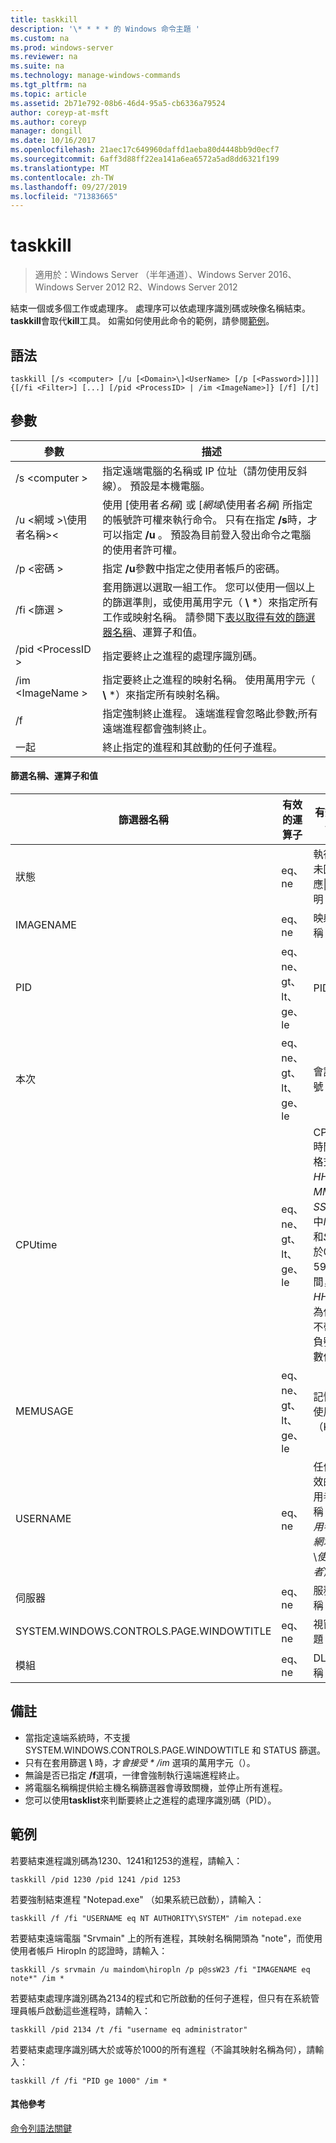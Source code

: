 ```yaml
---
title: taskkill
description: '\* * * * 的 Windows 命令主題 '
ms.custom: na
ms.prod: windows-server
ms.reviewer: na
ms.suite: na
ms.technology: manage-windows-commands
ms.tgt_pltfrm: na
ms.topic: article
ms.assetid: 2b71e792-08b6-46d4-95a5-cb6336a79524
author: coreyp-at-msft
ms.author: coreyp
manager: dongill
ms.date: 10/16/2017
ms.openlocfilehash: 21aec17c649960daffd1aeba80d4448bb9d0ecf7
ms.sourcegitcommit: 6aff3d88ff22ea141a6ea6572a5ad8dd6321f199
ms.translationtype: MT
ms.contentlocale: zh-TW
ms.lasthandoff: 09/27/2019
ms.locfileid: "71383665"
---
```

# <a name="taskkill"></a>taskkill

>適用於：Windows Server （半年通道）、Windows Server 2016、Windows Server 2012 R2、Windows Server 2012

結束一個或多個工作或處理序。 處理序可以依處理序識別碼或映像名稱結束。 **taskkill**會取代**kill**工具。
如需如何使用此命令的範例，請參閱[範例](#examples)。

## <a name="syntax"></a>語法

```
taskkill [/s <computer> [/u [<Domain>\]<UserName> [/p [<Password>]]]] {[/fi <Filter>] [...] [/pid <ProcessID> | /im <ImageName>]} [/f] [/t]
```

## <a name="parameters"></a>參數

|         參數         |                                                                                                                                        描述                                                                                                                                        |
|---------------------------|-------------------------------------------------------------------------------------------------------------------------------------------------------------------------------------------------------------------------------------------------------------------------------------------|
|      /s \<computer >       |                                                                                    指定遠端電腦的名稱或 IP 位址（請勿使用反斜線）。 預設是本機電腦。                                                                                     |
| /u \<網域 >\\使用者名稱>\< | 使用 [使用者*名稱*] 或 [*網域*\\使用者*名稱*] 所指定的帳號許可權來執行命令。 只有在指定 **/s**時，才可以指定 **/u** 。 預設為目前登入發出命令之電腦的使用者許可權。 |
|      /p \<密碼 >       |                                                                                                   指定 **/u**參數中指定之使用者帳戶的密碼。                                                                                                   |
|       /fi \<篩選 >       |          套用篩選以選取一組工作。 您可以使用一個以上的篩選準則，或使用萬用字元（ **\\** \*）來指定所有工作或映射名稱。 請參閱下[表以取得有效的篩選器名稱](#filter-names-operators-and-values)、運算子和值。           |
|     /pid \<ProcessID >     |                                                                                                                 指定要終止之進程的處理序識別碼。                                                                                                                 |
|     /im \<ImageName >      |                                                                                指定要終止之進程的映射名稱。 使用萬用字元（ **\\** \*）來指定所有映射名稱。                                                                                |
|            /f             |                                                                    指定強制終止進程。 遠端進程會忽略此參數;所有遠端進程都會強制終止。                                                                     |
|            一起             |                                                                                                          終止指定的進程和其啟動的任何子進程。                                                                                                          |

#### <a name="filter-names-operators-and-values"></a>篩選名稱、運算子和值

| 篩選器名稱 |    有效的運算子     |                                                                有效的值                                                                |
|-------------|------------------------|----------------------------------------------------------------------------------------------------------------------------------------------|
|   狀態    |         eq、ne         |                                                 執行&#124;未回應&#124;不明                                                 |
|  IMAGENAME  |         eq、ne         |                                                                  映射名稱                                                                  |
|     PID     | eq、ne、gt、lt、ge、le |                                                                  PID 值                                                                   |
|   本次   | eq、ne、gt、lt、ge、le |                                                                會話編號                                                                |
|   CPUtime   | eq、ne、gt、lt、ge、le | CPU 時間，格式為<em>HH</em> **：** <em>MM</em> **：** <em>SS</em>，其中*MM*和*SS*介於0到59之間，而*HH*則為任何不帶正負號的數位 |
|  MEMUSAGE   | eq、ne、gt、lt、ge、le |                                                              記憶體使用量（KB）                                                              |
|  USERNAME   |         eq、ne         |                                               任何有效的使用者名稱（*使用者*或*網域*\\*使用者*）                                               |
|  伺服器   |         eq、ne         |                                                                 服務名稱                                                                 |
| SYSTEM.WINDOWS.CONTROLS.PAGE.WINDOWTITLE |         eq、ne         |                                                                 視窗標題                                                                 |
|   模組   |         eq、ne         |                                                                   DLL 名稱                                                                   |

## <a name="remarks"></a>備註
* 當指定遠端系統時，不支援 SYSTEM.WINDOWS.CONTROLS.PAGE.WINDOWTITLE 和 STATUS 篩選。
* 只有在套用篩選 **\\** 時，才<em>會接受 * */im</em>* 選項的萬用字元（）。
* 無論是否已指定 **/f**選項，一律會強制執行遠端進程終止。
* 將電腦名稱稱提供給主機名稱篩選器會導致關機，並停止所有進程。
* 您可以使用**tasklist**來判斷要終止之進程的處理序識別碼（PID）。

## <a name="examples"></a>範例

若要結束進程識別碼為1230、1241和1253的進程，請輸入：

```
taskkill /pid 1230 /pid 1241 /pid 1253
```

若要強制結束進程 "Notepad.exe" （如果系統已啟動），請輸入：

```
taskkill /f /fi "USERNAME eq NT AUTHORITY\SYSTEM" /im notepad.exe
```

若要結束遠端電腦 "Srvmain" 上的所有進程，其映射名稱開頭為 "note"，而使用使用者帳戶 Hiropln 的認證時，請輸入：

```
taskkill /s srvmain /u maindom\hiropln /p p@ssW23 /fi "IMAGENAME eq note*" /im *
```

若要結束處理序識別碼為2134的程式和它所啟動的任何子進程，但只有在系統管理員帳戶啟動這些進程時，請輸入：

```
taskkill /pid 2134 /t /fi "username eq administrator"
```

若要結束處理序識別碼大於或等於1000的所有進程（不論其映射名稱為何），請輸入：

```
taskkill /f /fi "PID ge 1000" /im *
```

#### <a name="additional-references"></a>其他參考
[命令列語法關鍵](command-line-syntax-key.md)

